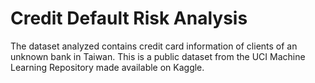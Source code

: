 # Credit Default Risk Analysis

The dataset analyzed contains credit card information of clients of an unknown bank in Taiwan. 
This is a public dataset from the UCI Machine Learning Repository made available on Kaggle.